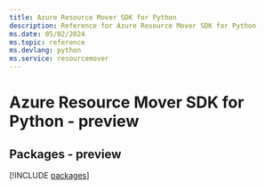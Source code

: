 ```yaml
---
title: Azure Resource Mover SDK for Python
description: Reference for Azure Resource Mover SDK for Python
ms.date: 05/02/2024
ms.topic: reference
ms.devlang: python
ms.service: resourcemover
---
```

# Azure Resource Mover SDK for Python - preview
## Packages - preview
[!INCLUDE [packages](resource-mover-index.md)]
